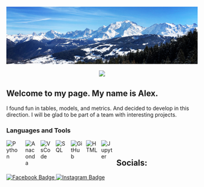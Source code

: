 ![My banner][akialema-banner-image]

<p align="center">
  <a href="https://git.io/typing-svg">
    <img src="https://readme-typing-svg.demolab.com/?lines=Data%20Science%20newbie;Open%20minded%20person;Good%20team%20player;Keep%20moving%20up%20↑&font=Press+Start+2P&center=true&width=580&height=45&color=FFD700&vCenter=true&pause=1000&size=22" /></a>
</p>

## Welcome to my page. My name is Alex.

I found fun in tables, models, and metrics. And decided to develop in this direction. I will be glad to be part of a team with interesting projects.

### Languages and Tools

<img align="left" alt="Python" width="30px" style="padding-right:20px;" src="https://user-images.githubusercontent.com/74038190/212257472-08e52665-c503-4bd9-aa20-f5a4dae769b5.gif"/>
<img align="left" alt="Anaconda" width="30px" style="padding-right:10px;" src="https://cdn.jsdelivr.net/gh/devicons/devicon@latest/icons/anaconda/anaconda-original.svg"/>
<img align="left" alt="VsCode" width="30px" style="padding-right:10px;padding-left:0px;" src="https://user-images.githubusercontent.com/74038190/212257465-7ce8d493-cac5-494e-982a-5a9deb852c4b.gif"/>
<img align="left" alt="SQL" width="30px" style="padding-right:10px;" src="https://cdn.jsdelivr.net/gh/devicons/devicon@latest/icons/azuresqldatabase/azuresqldatabase-original.svg" />
<img align="left" alt="GitHub" width="30px" style="padding-right:10px;" src="https://user-images.githubusercontent.com/74038190/212257468-1e9a91f1-b626-4baa-b15d-5c385dfa7ed2.gif" />
<img align="left" alt="HTML" width="30px" style="padding-right:10px;" src="https://cdn.jsdelivr.net/gh/devicons/devicon/icons/html5/html5-plain.svg" />
<img align="left" alt="Jupyter" width="30px" style="padding-right:10px;" src="https://cdn.jsdelivr.net/gh/devicons/devicon@latest/icons/jupyter/jupyter-original-wordmark.svg" />  

<br>

## Socials:

<div id="badges" align="left">
  <a href="https://www.facebook.com/profile.php?id=100001132424287">
    <img src="https://img.shields.io/badge/Facebook-1877F2?style=for-the-badge&logo=facebook&logoColor=white" alt="Facebook Badge"/>
  </a>
  <a href="https://www.instagram.com/jlemyp4uk/">
    <img src="https://img.shields.io/badge/Instagram-E4405F?style=for-the-badge&logo=instagram&logoColor=white" alt="Instagram Badge"/>
  </a>
</div>

<!--^Links^-->
[akialema-banner-image]: bannerimage.jpg
